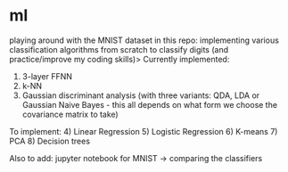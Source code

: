 # ml
playing around with the MNIST dataset in this repo: implementing various classification algorithms from scratch to classify digits (and practice/improve my coding skills)>
Currently implemented:
  1) 3-layer FFNN
  2) k-NN
  3) Gaussian discriminant analysis (with three variants: QDA, LDA or Gaussian Naive Bayes - this all depends on what form we choose the covariance matrix to take)
  
To implement:
  4) Linear Regression
  5) Logistic Regression
  6) K-means
  7) PCA 
  8) Decision trees
  
Also to add:
jupyter notebook for MNIST -> comparing the classifiers 

